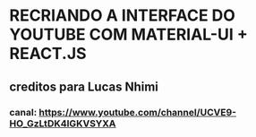 # RECRIANDO A INTERFACE DO YOUTUBE COM MATERIAL-UI + REACT.JS 
## creditos para Lucas Nhimi

###  canal: https://www.youtube.com/channel/UCVE9-HO_GzLtDK4IGKVSYXA